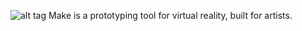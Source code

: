 ![alt tag](https://raw.github.com/nathanchau/make/Misc/make.png)
Make is a prototyping tool for virtual reality, built for artists. 
